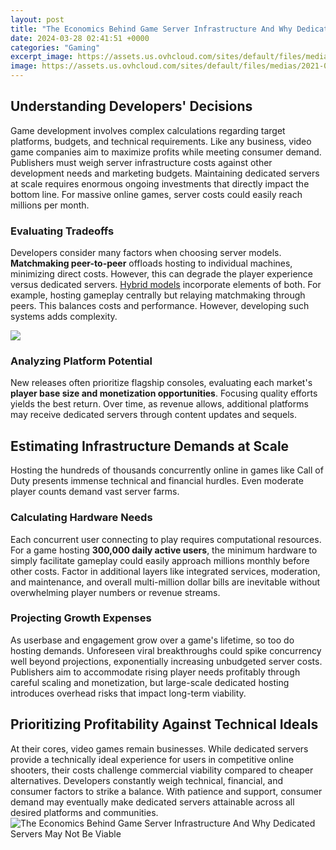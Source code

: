 ```yaml
---
layout: post
title: "The Economics Behind Game Server Infrastructure And Why Dedicated Servers May Not Be Viable"
date: 2024-03-28 02:41:51 +0000
categories: "Gaming"
excerpt_image: https://assets.us.ovhcloud.com/sites/default/files/medias/2021-03/what-is-a-dedicated-server-in-games.png
image: https://assets.us.ovhcloud.com/sites/default/files/medias/2021-03/what-is-a-dedicated-server-in-games.png
---
```


## Understanding Developers' Decisions   
Game development involves complex calculations regarding target platforms, budgets, and technical requirements. Like any business, video game companies aim to maximize profits while meeting consumer demand. 
Publishers must weigh server infrastructure costs against other development needs and marketing budgets. Maintaining dedicated servers at scale requires enormous ongoing investments that directly impact the bottom line. For massive online games, server costs could easily reach millions per month.
### Evaluating Tradeoffs
Developers consider many factors when choosing server models. **Matchmaking peer-to-peer** offloads hosting to individual machines, minimizing direct costs. However, this can degrade the player experience versus dedicated servers. 
[Hybrid models](https://store.fi.io.vn/womens-cute-doberman-pinscher-dog-pup-sleeping-v-neck-t-shirt/women&) incorporate elements of both. For example, hosting gameplay centrally but relaying matchmaking through peers. This balances costs and performance. However, developing such systems adds complexity.

![](https://www.prolimehost.com/blog/wp-content/uploads/2015/03/Servers-e1427746796687.jpg)
### Analyzing Platform Potential   
New releases often prioritize flagship consoles, evaluating each market's **player base size and monetization opportunities**. Focusing quality efforts yields the best return. Over time, as revenue allows, additional platforms may receive dedicated servers through content updates and sequels.
## Estimating Infrastructure Demands at Scale
Hosting the hundreds of thousands concurrently online in games like Call of Duty presents immense technical and financial hurdles. Even moderate player counts demand vast server farms.
### Calculating Hardware Needs
Each concurrent user connecting to play requires computational resources. For a game hosting **300,000 daily active users**, the minimum hardware to simply facilitate gameplay could easily approach millions monthly before other costs. 
Factor in additional layers like integrated services, moderation, and maintenance, and overall multi-million dollar bills are inevitable without overwhelming player numbers or revenue streams.
### Projecting Growth Expenses
As userbase and engagement grow over a game's lifetime, so too do hosting demands. Unforeseen viral breakthroughs could spike concurrency well beyond projections, exponentially increasing unbudgeted server costs. 
Publishers aim to accommodate rising player needs profitably through careful scaling and monetization, but large-scale dedicated hosting introduces overhead risks that impact long-term viability.
## Prioritizing Profitability Against Technical Ideals   
At their cores, video games remain businesses. While dedicated servers provide a technically ideal experience for users in competitive online shooters, their costs challenge commercial viability compared to cheaper alternatives. 
Developers constantly weigh technical, financial, and consumer factors to strike a balance. With patience and support, consumer demand may eventually make dedicated servers attainable across all desired platforms and communities.
![The Economics Behind Game Server Infrastructure And Why Dedicated Servers May Not Be Viable](https://assets.us.ovhcloud.com/sites/default/files/medias/2021-03/what-is-a-dedicated-server-in-games.png)